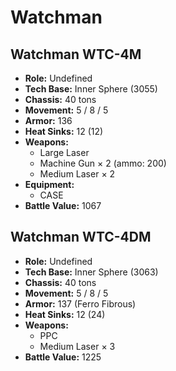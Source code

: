 # Watchman
## Watchman WTC-4M
- **Role:** Undefined
- **Tech Base:** Inner Sphere (3055)
- **Chassis:** 40 tons
- **Movement:** 5 / 8 / 5
- **Armor:** 136
- **Heat Sinks:** 12 (12)
- **Weapons:**
  - Large Laser
  - Machine Gun × 2 (ammo: 200)
  - Medium Laser × 2
- **Equipment:**
  - CASE
- **Battle Value:** 1067

## Watchman WTC-4DM
- **Role:** Undefined
- **Tech Base:** Inner Sphere (3063)
- **Chassis:** 40 tons
- **Movement:** 5 / 8 / 5
- **Armor:** 137 (Ferro Fibrous)
- **Heat Sinks:** 12 (24)
- **Weapons:**
  - PPC
  - Medium Laser × 3
- **Battle Value:** 1225

